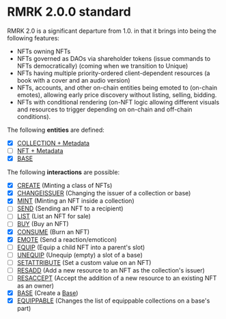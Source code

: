# RMRK 2.0.0 standard

RMRK 2.0 is a significant departure from 1.0. in that it brings into being the following features:

- NFTs owning NFTs
- NFTs governed as DAOs via shareholder tokens (issue commands to NFTs democratically) (coming when
  we transition to Unique)
- NFTs having multiple priority-ordered client-dependent resources (a book with a cover and an audio
  version)
- NFTs, accounts, and other on-chain entities being emoted to (on-chain emotes), allowing early
  price discovery without listing, selling, bidding.
- NFTs with conditional rendering (on-NFT logic allowing different visuals and resources to trigger
  depending on on-chain and off-chain conditions).

The following **entities** are defined:

- [x] [COLLECTION + Metadata](entities/collection.md)
- [ ] [NFT + Metadata](entities/nft.md)
- [x] [BASE](entities/base.md)

The following **interactions** are possible:

- [x] [CREATE](interactions/create.md) (Minting a class of NFTs)
- [x] [CHANGEISSUER](interactions/changeissuer.md) (Changing the issuer of a collection or base)
- [x] [MINT](interactions/mint.md) (Minting an NFT inside a collection)
- [ ] [SEND](interactions/send.md) (Sending an NFT to a recipient)
- [ ] [LIST](interactions/list.md) (List an NFT for sale)
- [ ] [BUY](interactions/buy.md) (Buy an NFT)
- [x] [CONSUME](interactions/consume.md) (Burn an NFT)
- [x] [EMOTE](interactions/emote.md) (Send a reaction/emoticon)
- [ ] [EQUIP](interactions/equip.md) (Equip a child NFT into a parent's slot)
- [ ] [UNEQUIP](interactions/unequip.md) (Unequip (empty) a slot of a base)
- [ ] [SETATTRIBUTE](interactions/setattribute.md) (Set a custom value on an NFT)
- [ ] [RESADD](interactions/resadd.md) (Add a new resource to an NFT as the collection's issuer)
- [ ] [RESACCEPT](interactions/resaccept.md) (Accept the addition of a new resource to an existing NFT
  as an owner)
- [x] [BASE](interactions/base.md) (Create a [Base](entities/base.md))
- [x] [EQUIPPABLE](interactions/equippable.md) (Changes the list of equippable collections on a base's part)

